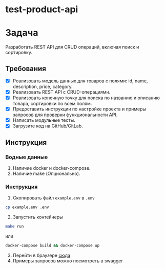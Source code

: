 # test-product-api

# Задача 
Разработать REST API для CRUD операций, включая поиск и сортировку.

## Требования
- [x] Реализовать модель данных для товаров с полями: id, name, description, price, category.
- [x] Реализовать REST API с CRUD-операциями.
- [x] Реализовать конечную точку для поиска по названию и описанию товара, сортировки по всем полям.
- [x] Предоставить инструкции по настройке проекта и примеры запросов для проверки функциональности API.
- [x] Написать модульные тесты.
- [x] Загрузите код на GitHub/GitLab.

## Инструкция
### Водные данные
1. Наличие docker и docker-compose.
2. Наличие make (Опционально). 

### Инструкция
1. Скопировать файл `example.env` в `.env`
```sh
cp example.env .env
```
2. Запустить контейнеры
```sh
make run
```
или
```sh
docker-compose build && docker-compose up
```
3. Перейти в браузере [сюда](http://localhost:8000/api/v1/docs)
4. Примеры запросов можно посмотреть в swagger